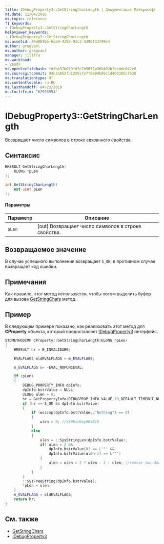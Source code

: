 ```yaml
---
title: IDebugProperty3::GetStringCharLength | Документация Майкрософт
ms.date: 11/04/2016
ms.topic: reference
f1_keywords:
- IDebugProperty3::GetStringCharLength
helpviewer_keywords:
- IDebugProperty3::GetStringCharLength
ms.assetid: 89a8676b-6da9-4358-91c2-039bf33f99e4
author: gregvanl
ms.author: gregvanl
manager: jillfra
ms.workload:
- vssdk
ms.openlocfilehash: fdfb437b079fd3c7b5657a369402bfbe4de047e8
ms.sourcegitcommit: 94b3a052fb1229c7e7f8804b09c1d403385c7630
ms.translationtype: MT
ms.contentlocale: ru-RU
ms.lasthandoff: 04/23/2019
ms.locfileid: "62916554"
---
```

# <a name="idebugproperty3getstringcharlength"></a>IDebugProperty3::GetStringCharLength
Возвращает число символов в строке связанного свойства.

## <a name="syntax"></a>Синтаксис

```cpp
HRESULT GetStringCharLength(
    ULONG *pLen
);
```

```csharp
int GetStringCharLength(
    out uint pLen
);
```

#### <a name="parameters"></a>Параметры

|Параметр|Описание|
|---------------|-----------------|
|`pLen`|[out] Возвращает число символов в строке свойства.|

## <a name="return-value"></a>Возвращаемое значение
В случае успешного выполнения возвращает `S_OK`; в противном случае возвращает код ошибки.

## <a name="remarks"></a>Примечания
Как правило, этот метод используется, чтобы потом выделить буфер для вызова [GetStringChars](../../../extensibility/debugger/reference/idebugproperty3-getstringchars.md) метод.

## <a name="example"></a>Пример
В следующем примере показано, как реализовать этот метод для **CProperty** объекта, который предоставляет [IDebugProperty3](../../../extensibility/debugger/reference/idebugproperty3.md) интерфейс.

```cpp
STDMETHODIMP CProperty::GetStringCharLength(ULONG *pLen)
{
    HRESULT hr = E_INVALIDARG;

    EVALFLAGS oldEVALFLAGS = m_EVALFLAGS;

    m_EVALFLAGS &= ~EVAL_NOFUNCEVAL;

    if (pLen)
    {
        DEBUG_PROPERTY_INFO dpInfo;
        dpInfo.bstrValue = NULL;
        ULONG ulen = 0;
        hr = GetPropertyInfo(DEBUGPROP_INFO_VALUE,10,DEFAULT_TIMEOUT,NULL,0,&dpInfo);
        if (hr == S_OK && dpInfo.bstrValue)
        {
            if (wcscmp(dpInfo.bstrValue,L"Nothing") == 0)
            {
                ulen = 0; //VSWhidbey#64815
            }
            else
            {
                ulen = ::SysStringLen(dpInfo.bstrValue);
                if( ulen > 2 &&
                    dpInfo.bstrValue[0] == L'"' &&
                    dpInfo.bstrValue[ulen-1] == L'"')
                {
                    ulen = ulen > 2 ? ulen - 2 : ulen; //remove two double quotes
                }
            }
        }
        ::SysFreeString(dpInfo.bstrValue);
        *pLen = ulen;
    }
    m_EVALFLAGS = oldEVALFLAGS;
    return hr;
}
```

## <a name="see-also"></a>См. также
- [GetStringChars](../../../extensibility/debugger/reference/idebugproperty3-getstringchars.md)
- [IDebugProperty3](../../../extensibility/debugger/reference/idebugproperty3.md)
